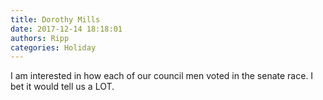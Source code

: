 ```yaml
---
title: Dorothy Mills
date: 2017-12-14 18:18:01
authors: Ripp
categories: Holiday
---
```


 I am interested in how each of our council men voted in the senate race. I bet it would tell us a LOT.